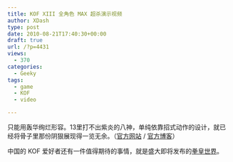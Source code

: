```yaml
---
title: KOF XIII 全角色 MAX 超杀演示视频
author: XDash
type: post
date: 2010-08-21T17:40:30+00:00
draft: true
url: /?p=4431
views:
  - 370
categories:
  - Geeky
tags:
  - game
  - KOF
  - video

---
```

只能用轰华绚烂形容。13里打不出紫炎的八神，单纯依靠招式动作的设计，就已经将骨子里那份阴狠展现得一览无余。（<a href="http://game.snkplaymore.co.jp/official/kof-xiii/" target="_blank">官方网站</a> / <a href="http://game.snkplaymore.co.jp/official/kof-xiii/blog/" target="_blank">官方博客</a>）

中国的 KOF 爱好者还有一件值得期待的事情，就是盛大即将发布的<a href="http://kof.sdo.com/web1/home/index.asp" target="_blank">拳皇世界</a>。
